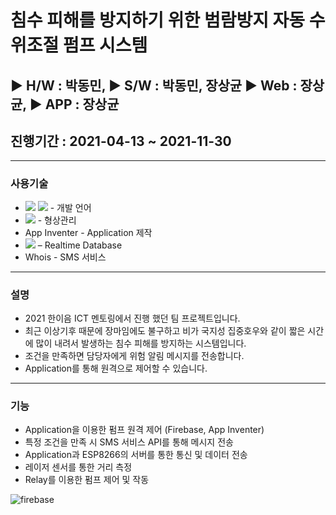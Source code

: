 # 침수 피해를 방지하기 위한 범람방지 자동 수위조절 펌프 시스템
## ▶ H/W : 박동민, ▶ S/W : 박동민, 장상균 ▶ Web : 장상균, ▶ APP : 장상균 
## 진행기간 : 2021-04-13 ~ 2021-11-30
---
### 사용기술
+ <img src="https://img.shields.io/badge/C++-00599C?style=flat-square&logo=C%2B%2B&logoColor=white"/></a> <img src="https://img.shields.io/badge/C-A8B9CC?style=flat-square&logo=C&logoColor=white"/></a> - 개발 언어
+ <img src="https://img.shields.io/badge/GitHub-181717?style=flat-square&logo=GitHub&logoColor=white"/></a> - 형상관리
+ App Inventer - Application 제작
+ <img src="https://img.shields.io/badge/Firebase-FFCA28?style=flat-square&logo=Firebase&logoColor=white"/></a> – Realtime Database
+ Whois - SMS 서비스
---
### 설명
+ 2021 한이음 ICT 멘토링에서 진행 했던 팀 프로젝트입니다.
+ 최근 이상기후 때문에 장마임에도 불구하고 비가 국지성 집중호우와 같이 짧은 시간에 많이 내려서 발생하는 침수 피해를 방지하는 시스템입니다.
+ 조건을 만족하면 담당자에게 위험 알림 메시지를 전송합니다.
+ Application를 통해 원격으로 제어할 수 있습니다.
---
### 기능
- Application을 이용한 펌프 원격 제어 (Firebase, App Inventer)
- 특정 조건을 만족 시 SMS 서비스 API를 통해 메시지 전송
- Application과 ESP8266의 서버를 통한 통신 및 데이터 전송
- 레이저 센서를 통한 거리 측정
- Relay를 이용한 펌프 제어 및 작동

![firebase](https://user-images.githubusercontent.com/58980007/145201309-c595c545-92a3-4254-a4de-32002bd83644.png)
